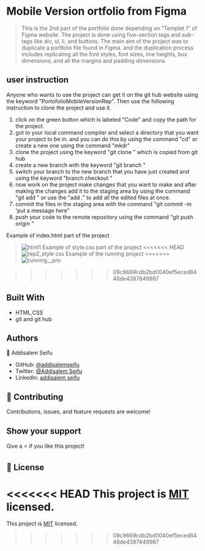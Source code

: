 # Mobile Version ortfolio from Figma
> This is the 2nd part of the portfolio done depending on "Templet 1" of Figma website. The project is done using five-section tags and sub-tags like div, ul, li, and buttons. The main aim of the project was to duplicate a portfolio file found in Figma. and the duplication process includes replicating all the font styles, font sizes, line heights, box dimensions, and all the margins and padding dimensions.

## user instruction
Anyone who wants to use the project can get it on the git hub website using the keyword "PortofolioMobileVersionRep".
Then use the following instruction to clone the project and use it.
1. click on the green button which is labeled "Code" and copy the path for the project.
2. got to your local command compiler and select a directory that you want your project to be in. and you can do this by using the command "cd" or create a new one using the command "mkdr"
3. clone the project using the keyword "git clone <DirectoryName>" which is copied from git hub
4. create a new branch with the keyword "git branch <BranchName>" 
5. switch your branch to the new branch that you have just created and using the keyword "branch checkout <BranchName>"
6.  now work on the project make changes that you want to make and after making the changes add it to the staging area by using the command "git add <docName>" or use the "add ." to add all the edited files at once.
7. commit the files in the staging area with the command "git commit -m 'put a message here"
8. push your code to the remote repository using the command "git push origin <branchName>"

Example of index.html part of the project
> ![html1](https://user-images.githubusercontent.com/65928536/133560182-3f71f51a-1b2e-4343-a362-02ca96586daf.png)
Example of style.css part of the project
<<<<<<< HEAD
![rep2_style css](https://user-images.githubusercontent.com/65928536/133286850-0b364a5b-d86d-4182-823f-39292e32b7aa.png)
Example of the running project
=======
![running__pro](https://user-images.githubusercontent.com/65928536/133654252-5e276519-d761-46cf-b064-3042bd5e8702.png)


>>>>>>> 09c9669cdb2bd0040ef5eced8448de4387849987

## Built With
- HTML,CSS
- git and git hub

## Authors
👤 Addisalem Seifu
- GitHub: [@addisalemseifu](https://github.com/githubhandle)
- Twitter: [@Addisalem Seifu](https://twitter.com/twitterhandle)
- LinkedIn: [addisalem seifu](https://linkedin.com/in/linkedinhandle)

## 🤝 Contributing
Contributions, issues, and feature requests are welcome!

## Show your support
Give a ⭐️ if you like this project!

## 📝 License
<<<<<<< HEAD
This project is [MIT](./MIT.md) licensed.
=======

This project is [MIT](./MIT.md) licensed.
>>>>>>> 09c9669cdb2bd0040ef5eced8448de4387849987
